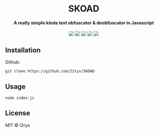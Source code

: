 

<h1 align="center">SKOAD</h1>
<h4 align="center">A really simple kinda text obfuscator & deobfuscator in Javascript</h4>
<p align="center">
	<a href="https://github.com/I2rys/SKOAD/blob/main/LICENSE"><img src="https://img.shields.io/github/license/I2rys/SKOAD?style=flat-square"></img></a>
	<a href="https://github.com/I2rys/SKOAD"><img src="https://bettercodehub.com/edge/badge/I2rys/SKOAD?branch=main"></a>
	<a href="https://github.com/I2rys/SKOAD/issues"><img src="https://img.shields.io/github/issues/I2rys/SKOAD.svg"></img></a>
	<a href="https://github.com/I2rys/SKOAD"><img src="https://img.shields.io/badge/version-1.0.0-orange"></img></a>
	<a href="https://nodejs.org/"><img src="https://img.shields.io/badge/-Nodejs-green?style=flat-square&logo=Node.js"></img></a>
</p>


## Installation
Github:

    git clone https://github.com/I2rys/SKOAD


## Usage

    node index.js

## License
MIT © I2rys
